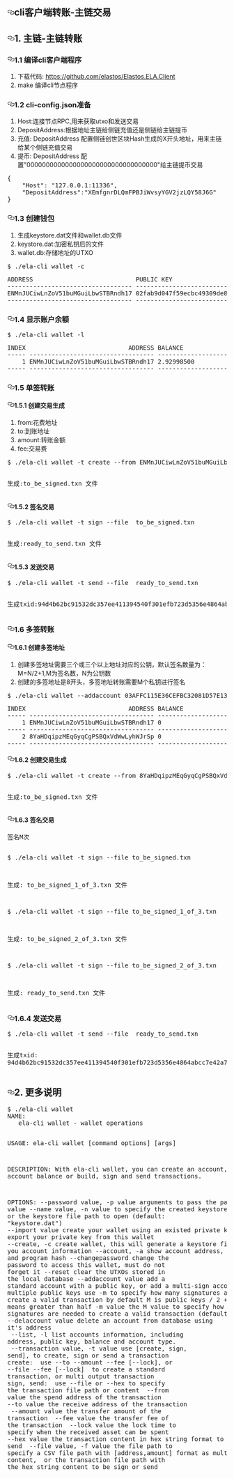 <article class="markdown-body entry-content" itemprop="text"><h1><a id="user-content-cli客户端转账-主链交易" class="anchor" aria-hidden="true" href="#cli客户端转账-主链交易"><svg class="octicon octicon-link" viewBox="0 0 16 16" version="1.1" width="16" height="16" aria-hidden="true"><path fill-rule="evenodd" d="M4 9h1v1H4c-1.5 0-3-1.69-3-3.5S2.55 3 4 3h4c1.45 0 3 1.69 3 3.5 0 1.41-.91 2.72-2 3.25V8.59c.58-.45 1-1.27 1-2.09C10 5.22 8.98 4 8 4H4c-.98 0-2 1.22-2 2.5S3 9 4 9zm9-3h-1v1h1c1 0 2 1.22 2 2.5S13.98 12 13 12H9c-.98 0-2-1.22-2-2.5 0-.83.42-1.64 1-2.09V6.25c-1.09.53-2 1.84-2 3.25C6 11.31 7.55 13 9 13h4c1.45 0 3-1.69 3-3.5S14.5 6 13 6z"></path></svg></a>cli客户端转账-主链交易</h1>
<h2><a id="user-content-1-主链-主链转账" class="anchor" aria-hidden="true" href="#1-主链-主链转账"><svg class="octicon octicon-link" viewBox="0 0 16 16" version="1.1" width="16" height="16" aria-hidden="true"><path fill-rule="evenodd" d="M4 9h1v1H4c-1.5 0-3-1.69-3-3.5S2.55 3 4 3h4c1.45 0 3 1.69 3 3.5 0 1.41-.91 2.72-2 3.25V8.59c.58-.45 1-1.27 1-2.09C10 5.22 8.98 4 8 4H4c-.98 0-2 1.22-2 2.5S3 9 4 9zm9-3h-1v1h1c1 0 2 1.22 2 2.5S13.98 12 13 12H9c-.98 0-2-1.22-2-2.5 0-.83.42-1.64 1-2.09V6.25c-1.09.53-2 1.84-2 3.25C6 11.31 7.55 13 9 13h4c1.45 0 3-1.69 3-3.5S14.5 6 13 6z"></path></svg></a>1. 主链-主链转账</h2>
<h3><a id="user-content-11-编译cli客户端程序" class="anchor" aria-hidden="true" href="#11-编译cli客户端程序"><svg class="octicon octicon-link" viewBox="0 0 16 16" version="1.1" width="16" height="16" aria-hidden="true"><path fill-rule="evenodd" d="M4 9h1v1H4c-1.5 0-3-1.69-3-3.5S2.55 3 4 3h4c1.45 0 3 1.69 3 3.5 0 1.41-.91 2.72-2 3.25V8.59c.58-.45 1-1.27 1-2.09C10 5.22 8.98 4 8 4H4c-.98 0-2 1.22-2 2.5S3 9 4 9zm9-3h-1v1h1c1 0 2 1.22 2 2.5S13.98 12 13 12H9c-.98 0-2-1.22-2-2.5 0-.83.42-1.64 1-2.09V6.25c-1.09.53-2 1.84-2 3.25C6 11.31 7.55 13 9 13h4c1.45 0 3-1.69 3-3.5S14.5 6 13 6z"></path></svg></a>1.1 编译cli客户端程序</h3>
<ol>
<li>下载代码: <a href="https://github.com/elastos/Elastos.ELA.Client">https://github.com/elastos/Elastos.ELA.Client</a></li>
<li>make 编译cli节点程序</li>
</ol>
<h3><a id="user-content-12-cli-configjson准备" class="anchor" aria-hidden="true" href="#12-cli-configjson准备"><svg class="octicon octicon-link" viewBox="0 0 16 16" version="1.1" width="16" height="16" aria-hidden="true"><path fill-rule="evenodd" d="M4 9h1v1H4c-1.5 0-3-1.69-3-3.5S2.55 3 4 3h4c1.45 0 3 1.69 3 3.5 0 1.41-.91 2.72-2 3.25V8.59c.58-.45 1-1.27 1-2.09C10 5.22 8.98 4 8 4H4c-.98 0-2 1.22-2 2.5S3 9 4 9zm9-3h-1v1h1c1 0 2 1.22 2 2.5S13.98 12 13 12H9c-.98 0-2-1.22-2-2.5 0-.83.42-1.64 1-2.09V6.25c-1.09.53-2 1.84-2 3.25C6 11.31 7.55 13 9 13h4c1.45 0 3-1.69 3-3.5S14.5 6 13 6z"></path></svg></a>1.2 cli-config.json准备</h3>
<ol>
<li>Host:连接节点RPC,用来获取utxo和发送交易</li>
<li>DepositAddress:根据地址主链给侧链充值还是侧链给主链提币</li>
<li>充值: DepositAddress 配置侧链创世区块Hash生成的X开头地址，用来主链给某个侧链充值交易</li>
<li>提币: DepositAddress 配置"0000000000000000000000000000000000"给主链提币交易</li>
</ol>
<div class="highlight highlight-source-json"><pre>{
    <span class="pl-s"><span class="pl-pds">"</span>Host<span class="pl-pds">"</span></span>: <span class="pl-s"><span class="pl-pds">"</span>127.0.0.1:11336<span class="pl-pds">"</span></span>,
    <span class="pl-s"><span class="pl-pds">"</span>DepositAddress<span class="pl-pds">"</span></span>:<span class="pl-s"><span class="pl-pds">"</span>XEmfgnrDLQmFPBJiWvsyYGV2jzLQY58J6G<span class="pl-pds">"</span></span>
}</pre></div>
<h3><a id="user-content-13-创建钱包" class="anchor" aria-hidden="true" href="#13-创建钱包"><svg class="octicon octicon-link" viewBox="0 0 16 16" version="1.1" width="16" height="16" aria-hidden="true"><path fill-rule="evenodd" d="M4 9h1v1H4c-1.5 0-3-1.69-3-3.5S2.55 3 4 3h4c1.45 0 3 1.69 3 3.5 0 1.41-.91 2.72-2 3.25V8.59c.58-.45 1-1.27 1-2.09C10 5.22 8.98 4 8 4H4c-.98 0-2 1.22-2 2.5S3 9 4 9zm9-3h-1v1h1c1 0 2 1.22 2 2.5S13.98 12 13 12H9c-.98 0-2-1.22-2-2.5 0-.83.42-1.64 1-2.09V6.25c-1.09.53-2 1.84-2 3.25C6 11.31 7.55 13 9 13h4c1.45 0 3-1.69 3-3.5S14.5 6 13 6z"></path></svg></a>1.3 创建钱包</h3>
<ol>
<li>生成keystore.dat文件和wallet.db文件</li>
<li>keystore.dat:加密私钥后的文件</li>
<li>wallet.db:存储地址的UTXO</li>
</ol>
<div class="highlight highlight-source-shell"><pre>$ ./ela-cli wallet -c</pre></div>
<div class="highlight highlight-source-shell"><pre>ADDRESS                            PUBLIC KEY
---------------------------------- ------------------------------------------------------------------
ENMnJUCiwLnZoV51buMGuiLbwSTBRndh17 02fab9d047f59ecbc49309de83e4b3ef58bc0b53fa8b9eab5ff1ab09fbb28b4b65
---------------------------------- ------------------------------------------------------------------</pre></div>
<h3><a id="user-content-14-显示账户余额" class="anchor" aria-hidden="true" href="#14-显示账户余额"><svg class="octicon octicon-link" viewBox="0 0 16 16" version="1.1" width="16" height="16" aria-hidden="true"><path fill-rule="evenodd" d="M4 9h1v1H4c-1.5 0-3-1.69-3-3.5S2.55 3 4 3h4c1.45 0 3 1.69 3 3.5 0 1.41-.91 2.72-2 3.25V8.59c.58-.45 1-1.27 1-2.09C10 5.22 8.98 4 8 4H4c-.98 0-2 1.22-2 2.5S3 9 4 9zm9-3h-1v1h1c1 0 2 1.22 2 2.5S13.98 12 13 12H9c-.98 0-2-1.22-2-2.5 0-.83.42-1.64 1-2.09V6.25c-1.09.53-2 1.84-2 3.25C6 11.31 7.55 13 9 13h4c1.45 0 3-1.69 3-3.5S14.5 6 13 6z"></path></svg></a>1.4 显示账户余额</h3>
<div class="highlight highlight-source-shell"><pre>$ ./ela-cli wallet -l</pre></div>
<div class="highlight highlight-source-shell"><pre>INDEX                            ADDRESS BALANCE                           (LOCKED)   TYPE
----- ---------------------------------- ------------------------------------------ ------
    1 ENMnJUCiwLnZoV51buMGuiLbwSTBRndh17 2.92998500                    (2.92998500) MASTER
----- ---------------------------------- ------------------------------------------ ------</pre></div>
<h3><a id="user-content-15-单签转账" class="anchor" aria-hidden="true" href="#15-单签转账"><svg class="octicon octicon-link" viewBox="0 0 16 16" version="1.1" width="16" height="16" aria-hidden="true"><path fill-rule="evenodd" d="M4 9h1v1H4c-1.5 0-3-1.69-3-3.5S2.55 3 4 3h4c1.45 0 3 1.69 3 3.5 0 1.41-.91 2.72-2 3.25V8.59c.58-.45 1-1.27 1-2.09C10 5.22 8.98 4 8 4H4c-.98 0-2 1.22-2 2.5S3 9 4 9zm9-3h-1v1h1c1 0 2 1.22 2 2.5S13.98 12 13 12H9c-.98 0-2-1.22-2-2.5 0-.83.42-1.64 1-2.09V6.25c-1.09.53-2 1.84-2 3.25C6 11.31 7.55 13 9 13h4c1.45 0 3-1.69 3-3.5S14.5 6 13 6z"></path></svg></a>1.5 单签转账</h3>
<h4><a id="user-content-151-创建交易生成" class="anchor" aria-hidden="true" href="#151-创建交易生成"><svg class="octicon octicon-link" viewBox="0 0 16 16" version="1.1" width="16" height="16" aria-hidden="true"><path fill-rule="evenodd" d="M4 9h1v1H4c-1.5 0-3-1.69-3-3.5S2.55 3 4 3h4c1.45 0 3 1.69 3 3.5 0 1.41-.91 2.72-2 3.25V8.59c.58-.45 1-1.27 1-2.09C10 5.22 8.98 4 8 4H4c-.98 0-2 1.22-2 2.5S3 9 4 9zm9-3h-1v1h1c1 0 2 1.22 2 2.5S13.98 12 13 12H9c-.98 0-2-1.22-2-2.5 0-.83.42-1.64 1-2.09V6.25c-1.09.53-2 1.84-2 3.25C6 11.31 7.55 13 9 13h4c1.45 0 3-1.69 3-3.5S14.5 6 13 6z"></path></svg></a>1.5.1 创建交易生成</h4>
<ol>
<li>from:花费地址</li>
<li>to:到账地址</li>
<li>amount:转账金额</li>
<li>fee:交易费</li>
</ol>
<div class="highlight highlight-source-shell"><pre>$ ./ela-cli wallet -t create --from ENMnJUCiwLnZoV51buMGuiLbwSTBRndh17 --to EXYPqZpQQk4muDrdXoRNJhCpoQtFBQetYg --amount 100 --fee 0.00001

生成:to_be_signed.txn 文件</pre></div>
<h4><a id="user-content-152-签名交易" class="anchor" aria-hidden="true" href="#152-签名交易"><svg class="octicon octicon-link" viewBox="0 0 16 16" version="1.1" width="16" height="16" aria-hidden="true"><path fill-rule="evenodd" d="M4 9h1v1H4c-1.5 0-3-1.69-3-3.5S2.55 3 4 3h4c1.45 0 3 1.69 3 3.5 0 1.41-.91 2.72-2 3.25V8.59c.58-.45 1-1.27 1-2.09C10 5.22 8.98 4 8 4H4c-.98 0-2 1.22-2 2.5S3 9 4 9zm9-3h-1v1h1c1 0 2 1.22 2 2.5S13.98 12 13 12H9c-.98 0-2-1.22-2-2.5 0-.83.42-1.64 1-2.09V6.25c-1.09.53-2 1.84-2 3.25C6 11.31 7.55 13 9 13h4c1.45 0 3-1.69 3-3.5S14.5 6 13 6z"></path></svg></a>1.5.2 签名交易</h4>
<div class="highlight highlight-source-shell"><pre>$ ./ela-cli wallet -t sign --file  to_be_signed.txn

生成:ready_to_send.txn 文件</pre></div>
<h4><a id="user-content-153-发送交易" class="anchor" aria-hidden="true" href="#153-发送交易"><svg class="octicon octicon-link" viewBox="0 0 16 16" version="1.1" width="16" height="16" aria-hidden="true"><path fill-rule="evenodd" d="M4 9h1v1H4c-1.5 0-3-1.69-3-3.5S2.55 3 4 3h4c1.45 0 3 1.69 3 3.5 0 1.41-.91 2.72-2 3.25V8.59c.58-.45 1-1.27 1-2.09C10 5.22 8.98 4 8 4H4c-.98 0-2 1.22-2 2.5S3 9 4 9zm9-3h-1v1h1c1 0 2 1.22 2 2.5S13.98 12 13 12H9c-.98 0-2-1.22-2-2.5 0-.83.42-1.64 1-2.09V6.25c-1.09.53-2 1.84-2 3.25C6 11.31 7.55 13 9 13h4c1.45 0 3-1.69 3-3.5S14.5 6 13 6z"></path></svg></a>1.5.3 发送交易</h4>
<div class="highlight highlight-source-shell"><pre>$ ./ela-cli wallet -t send --file  ready_to_send.txn

生成txid:94d4b62bc91532dc357ee411394540f301efb723d5356e4864abcc7e42a717ec</pre></div>
<h3><a id="user-content-16-多签转账" class="anchor" aria-hidden="true" href="#16-多签转账"><svg class="octicon octicon-link" viewBox="0 0 16 16" version="1.1" width="16" height="16" aria-hidden="true"><path fill-rule="evenodd" d="M4 9h1v1H4c-1.5 0-3-1.69-3-3.5S2.55 3 4 3h4c1.45 0 3 1.69 3 3.5 0 1.41-.91 2.72-2 3.25V8.59c.58-.45 1-1.27 1-2.09C10 5.22 8.98 4 8 4H4c-.98 0-2 1.22-2 2.5S3 9 4 9zm9-3h-1v1h1c1 0 2 1.22 2 2.5S13.98 12 13 12H9c-.98 0-2-1.22-2-2.5 0-.83.42-1.64 1-2.09V6.25c-1.09.53-2 1.84-2 3.25C6 11.31 7.55 13 9 13h4c1.45 0 3-1.69 3-3.5S14.5 6 13 6z"></path></svg></a>1.6 多签转账</h3>
<h4><a id="user-content-161-创建多签地址" class="anchor" aria-hidden="true" href="#161-创建多签地址"><svg class="octicon octicon-link" viewBox="0 0 16 16" version="1.1" width="16" height="16" aria-hidden="true"><path fill-rule="evenodd" d="M4 9h1v1H4c-1.5 0-3-1.69-3-3.5S2.55 3 4 3h4c1.45 0 3 1.69 3 3.5 0 1.41-.91 2.72-2 3.25V8.59c.58-.45 1-1.27 1-2.09C10 5.22 8.98 4 8 4H4c-.98 0-2 1.22-2 2.5S3 9 4 9zm9-3h-1v1h1c1 0 2 1.22 2 2.5S13.98 12 13 12H9c-.98 0-2-1.22-2-2.5 0-.83.42-1.64 1-2.09V6.25c-1.09.53-2 1.84-2 3.25C6 11.31 7.55 13 9 13h4c1.45 0 3-1.69 3-3.5S14.5 6 13 6z"></path></svg></a>1.6.1 创建多签地址</h4>
<ol>
<li>创建多签地址需要三个或三个以上地址对应的公钥，默认签名数量为：M=N/2+1,M为签名数，N为公钥数</li>
<li>创建的多签地址是8开头，多签地址转账需要M个私钥进行签名</li>
</ol>
<div class="highlight highlight-source-shell"><pre>$ ./ela-cli wallet --addaccount 03AFFC115E36CEFBC32081D57E1373781266989A40B7B70714DC118C7A5E6FD713,02F3A141103E46164263C7F4695F273F00E253388F5C56A3D61CAC995F7D556542,024E232C5201824526246336DF9CA6BC33ADF9726464FF4BF6164EC2F90116EEF6,02EE4469ED7948630F709E90F6B2519CA57FA0C2141EE8C9BA1F811171EEE20F52</pre></div>
<div class="highlight highlight-source-shell"><pre>INDEX                            ADDRESS BALANCE                           (LOCKED)   TYPE
----- ---------------------------------- ------------------------------------------ ------
    1 ENMnJUCiwLnZoV51buMGuiLbwSTBRndh17 0                             (5.85997000) MASTER
----- ---------------------------------- ------------------------------------------ ------
    2 8YaHDqipzMEqGyqCgPSBQxVdWwLyhWJrSp 0                                      (0)  MULTI
----- ---------------------------------- ------------------------------------------ ------</pre></div>
<h4><a id="user-content-162-创建交易生成" class="anchor" aria-hidden="true" href="#162-创建交易生成"><svg class="octicon octicon-link" viewBox="0 0 16 16" version="1.1" width="16" height="16" aria-hidden="true"><path fill-rule="evenodd" d="M4 9h1v1H4c-1.5 0-3-1.69-3-3.5S2.55 3 4 3h4c1.45 0 3 1.69 3 3.5 0 1.41-.91 2.72-2 3.25V8.59c.58-.45 1-1.27 1-2.09C10 5.22 8.98 4 8 4H4c-.98 0-2 1.22-2 2.5S3 9 4 9zm9-3h-1v1h1c1 0 2 1.22 2 2.5S13.98 12 13 12H9c-.98 0-2-1.22-2-2.5 0-.83.42-1.64 1-2.09V6.25c-1.09.53-2 1.84-2 3.25C6 11.31 7.55 13 9 13h4c1.45 0 3-1.69 3-3.5S14.5 6 13 6z"></path></svg></a>1.6.2 创建交易生成</h4>
<div class="highlight highlight-source-shell"><pre>$ ./ela-cli wallet -t create --from 8YaHDqipzMEqGyqCgPSBQxVdWwLyhWJrSp --to EXYPqZpQQk4muDrdXoRNJhCpoQtFBQetYg --amount 100 --fee 0.00001

生成:to_be_signed.txn 文件</pre></div>
<h4><a id="user-content-163-签名交易" class="anchor" aria-hidden="true" href="#163-签名交易"><svg class="octicon octicon-link" viewBox="0 0 16 16" version="1.1" width="16" height="16" aria-hidden="true"><path fill-rule="evenodd" d="M4 9h1v1H4c-1.5 0-3-1.69-3-3.5S2.55 3 4 3h4c1.45 0 3 1.69 3 3.5 0 1.41-.91 2.72-2 3.25V8.59c.58-.45 1-1.27 1-2.09C10 5.22 8.98 4 8 4H4c-.98 0-2 1.22-2 2.5S3 9 4 9zm9-3h-1v1h1c1 0 2 1.22 2 2.5S13.98 12 13 12H9c-.98 0-2-1.22-2-2.5 0-.83.42-1.64 1-2.09V6.25c-1.09.53-2 1.84-2 3.25C6 11.31 7.55 13 9 13h4c1.45 0 3-1.69 3-3.5S14.5 6 13 6z"></path></svg></a>1.6.3 签名交易</h4>
<div class="highlight highlight-source-shell"><pre>签名M次

$ ./ela-cli wallet -t sign --file  to_be_signed.txn

生成: to_be_signed_1_of_3.txn 文件


$ ./ela-cli wallet -t sign --file  to_be_signed_1_of_3.txn

生成: to_be_signed_2_of_3.txn 文件


$ ./ela-cli wallet -t sign --file  to_be_signed_2_of_3.txn

生成: ready_to_send.txn  文件</pre></div>
<h3><a id="user-content-164-发送交易" class="anchor" aria-hidden="true" href="#164-发送交易"><svg class="octicon octicon-link" viewBox="0 0 16 16" version="1.1" width="16" height="16" aria-hidden="true"><path fill-rule="evenodd" d="M4 9h1v1H4c-1.5 0-3-1.69-3-3.5S2.55 3 4 3h4c1.45 0 3 1.69 3 3.5 0 1.41-.91 2.72-2 3.25V8.59c.58-.45 1-1.27 1-2.09C10 5.22 8.98 4 8 4H4c-.98 0-2 1.22-2 2.5S3 9 4 9zm9-3h-1v1h1c1 0 2 1.22 2 2.5S13.98 12 13 12H9c-.98 0-2-1.22-2-2.5 0-.83.42-1.64 1-2.09V6.25c-1.09.53-2 1.84-2 3.25C6 11.31 7.55 13 9 13h4c1.45 0 3-1.69 3-3.5S14.5 6 13 6z"></path></svg></a>1.6.4 发送交易</h3>
<div class="highlight highlight-source-shell"><pre>$ ./ela-cli wallet -t send --file  ready_to_send.txn

生成txid: 94d4b62bc91532dc357ee411394540f301efb723d5356e4864abcc7e42a717ec</pre></div>
<h2><a id="user-content-2-更多说明" class="anchor" aria-hidden="true" href="#2-更多说明"><svg class="octicon octicon-link" viewBox="0 0 16 16" version="1.1" width="16" height="16" aria-hidden="true"><path fill-rule="evenodd" d="M4 9h1v1H4c-1.5 0-3-1.69-3-3.5S2.55 3 4 3h4c1.45 0 3 1.69 3 3.5 0 1.41-.91 2.72-2 3.25V8.59c.58-.45 1-1.27 1-2.09C10 5.22 8.98 4 8 4H4c-.98 0-2 1.22-2 2.5S3 9 4 9zm9-3h-1v1h1c1 0 2 1.22 2 2.5S13.98 12 13 12H9c-.98 0-2-1.22-2-2.5 0-.83.42-1.64 1-2.09V6.25c-1.09.53-2 1.84-2 3.25C6 11.31 7.55 13 9 13h4c1.45 0 3-1.69 3-3.5S14.5 6 13 6z"></path></svg></a>2. 更多说明</h2>
<div class="highlight highlight-source-shell"><pre>$ ./ela-cli wallet
NAME:
   ela-cli wallet - wallet operations

USAGE:
   ela-cli wallet [command options] [args]

DESCRIPTION:
   With ela-cli wallet, you can create an account, check account balance or build, sign and send transactions.

OPTIONS:
   --password value, -p value     arguments to pass the password value
   --name value, -n value         to specify the created keystore file name or the keystore file path to open (default: <span class="pl-s"><span class="pl-pds">"</span>keystore.dat<span class="pl-pds">"</span></span>)
   --import value                 create your wallet using an existed private key
   --export                       <span class="pl-k">export</span> your private key from this wallet
   --create, -c                   create wallet, this will generate a keystore file within you account information
   --account, -a                  show account address, public key and program <span class="pl-c1">hash</span>
   --changepassword               change the password to access this wallet, must <span class="pl-k">do</span> not forget it
   --reset                        clear the UTXOs stored <span class="pl-k">in</span> the <span class="pl-k">local</span> database
   --addaccount value             add a standard account with a public key, or add a multi-sign account with multiple public keys
                                  use -m to specify how many signatures are needed to create a valid transaction
                                  by default M is public keys / 2 + 1, witch means greater than half
   -m value                       the M value to specify how many signatures are needed to create a valid transaction (default: 0)
   --delaccount value             delete an account from database using it<span class="pl-s"><span class="pl-pds">'</span>s address</span>
<span class="pl-s">   --list, -l                     list accounts information, including address, public key, balance and account type.</span>
<span class="pl-s">   --transaction value, -t value  use [create, sign, send], to create, sign or send a transaction</span>
<span class="pl-s">                                  create:</span>
<span class="pl-s">                                    use --to --amount --fee [--lock], or --file --fee [--lock]</span>
<span class="pl-s">                                    to create a standard transaction, or multi output transaction</span>
<span class="pl-s">                                  sign, send:</span>
<span class="pl-s">                                    use --file or --hex to specify the transaction file path or content</span>
<span class="pl-s">   --from value                   the spend address of the transaction</span>
<span class="pl-s">   --to value                     the receive address of the transaction</span>
<span class="pl-s">   --amount value                 the transfer amount of the transaction</span>
<span class="pl-s">   --fee value                    the transfer fee of the transaction</span>
<span class="pl-s">   --lock value                   the lock time to specify when the received asset can be spent</span>
<span class="pl-s">   --hex value                    the transaction content in hex string format to be sign or send</span>
<span class="pl-s">   --file value, -f value         the file path to specify a CSV file path with [address,amount] format as multi output content,</span>
<span class="pl-s">                                  or the transaction file path with the hex string content to be sign or send</span></pre></div>
</article>